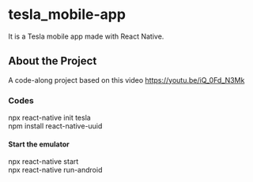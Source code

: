 # tesla_mobile-app
It is a Tesla mobile app made with React Native.

## About the Project
A code-along project based on this video https://youtu.be/iQ_0Fd_N3Mk

### Codes
npx react-native init tesla\
npm install react-native-uuid

#### Start the emulator
npx react-native start\
npx react-native run-android
